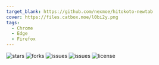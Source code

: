 ```yaml
---
target_blank: https://github.com/nexmoe/hitokoto-newtab
cover: https://files.catbox.moe/l0bi2y.png
tags:
  - Chrome
  - Edge
  - Firefox
---
```


![stars](https://img.shields.io/github/stars/nexmoe/hitokoto-newtab.svg) ![forks](https://img.shields.io/github/forks/nexmoe/hitokoto-newtab.svg) ![issues](https://img.shields.io/github/issues/nexmoe/hitokoto-newtab.svg)  ![issues](https://img.shields.io/github/issues-pr/nexmoe/hitokoto-newtab.svg)   ![license](https://img.shields.io/github/license/nexmoe/hitokoto-newtab.svg)

<!--more-->

